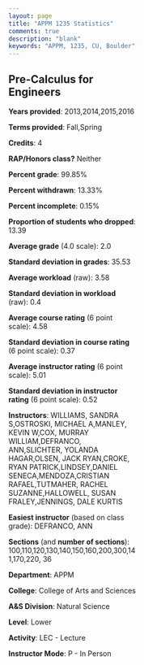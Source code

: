 ```yaml
---
layout: page
title: "APPM 1235 Statistics"
comments: true
description: "blank"
keywords: "APPM, 1235, CU, Boulder"
--- 
```

<head>
<script src="https://ajax.googleapis.com/ajax/libs/jquery/2.1.3/jquery.min.js"></script>
<script src="https://dl.dropboxusercontent.com/s/pc42nxpaw1ea4o9/highcharts.js?dl=0"></script>
<!-- <script src="../assets/js/highcharts.js"></script> -->
<style type="text/css">@font-face {
	font-family: "Bebas Neue";
	src: url(https://www.filehosting.org/file/details/544349/BebasNeue%20Regular.otf) format("opentype");
	}
	h1.Bebas { 
		font-family: "Bebas Neue", Verdana, Tahoma;
	}
</style>
</head>
<body>
	<div id="container" style="float: right; width: 45%; height: 88%; margin-left: 2.5%; margin-right: 2.5%;"></div>
	<script language="JavaScript">
		$(document).ready(function() {
		var chart = {type: 'column'};
		var title = {text: 'Grade Distribution'};
		var xAxis = {categories: ['A','B','C','D','F'],crosshair: true};
		var yAxis = {min: 0,title: {text: 'Percentage'}};
		var tooltip = {headerFormat: '<center><b><span style="font-size:20px">{point.key}</span></b></center>',
		               pointFormat: '<td style="padding:0"><b>{point.y:.1f}%</b></td>',
		               footerFormat: '</table>',shared: true,useHTML: true};
		var plotOptions = {column: {pointPadding: 0.0,borderWidth: 0}};  
		var credits = {enabled: false};var series= [{name: 'Percent',data: [11.32,27.91,32.2,14.4,14.18,]}];
		var json = {};
		json.chart = chart;
		json.title = title;
		json.tooltip = tooltip;
		json.xAxis = xAxis;
		json.yAxis = yAxis;  
		json.series = series;
		json.plotOptions = plotOptions;  
		json.credits = credits;
		$('#container').highcharts(json);
	});
	</script>
</body>
			   
## Pre-Calculus for Engineers

**Years provided**: 2013,2014,2015,2016

**Terms provided**: Fall,Spring

**Credits**: 4

**RAP/Honors class?** Neither

**Percent grade**: 99.85%

**Percent withdrawn**: 13.33%

**Percent incomplete**: 0.15%

**Proportion of students who dropped**: 13.39

**Average grade** (4.0 scale): 2.0

**Standard deviation in grades**: 35.53

**Average workload** (raw): 3.58

**Standard deviation in workload** (raw): 0.4

**Average course rating** (6 point scale): 4.58

**Standard deviation in course rating** (6 point scale): 0.37

**Average instructor rating** (6 point scale): 5.01

**Standard deviation in instructor rating** (6 point scale): 0.52

**Instructors**: WILLIAMS, SANDRA S,OSTROSKI, MICHAEL A,MANLEY, KEVIN W,COX, MURRAY WILLIAM,DEFRANCO, ANN,SLICHTER, YOLANDA HAGAR,OLSEN, JACK RYAN,CROKE, RYAN PATRICK,LINDSEY,DANIEL SENECA,MENDOZA,CRISTIAN RAFAEL,TUTMAHER, RACHEL SUZANNE,HALLOWELL, SUSAN FRALEY,JENNINGS, DALE KURTIS

**Easiest instructor** (based on class grade): DEFRANCO, ANN

**Sections** (and **number of sections**): 100,110,120,130,140,150,160,200,300,141,170,220, 36

**Department**: APPM

**College**: College of Arts and Sciences

**A&S Division**: Natural Science

**Level**: Lower

**Activity**: LEC - Lecture

**Instructor Mode**: P  - In Person